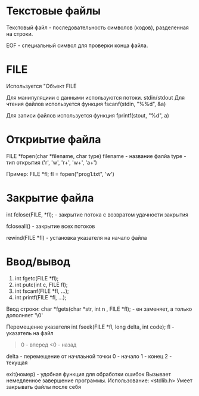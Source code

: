 # Текстовые файлы

Текстовый файл - последовательность символов (кодов), разделенная на строки.

EOF - специальный символ для проверки конца файла.

# FILE
Используется "Объект FILE   

Для манипуляциии с данными используются потоки.
stdin/stdout
Для чтения файлов используется функция fscanf(stdin, "%%d", &a)


Для записи файлов используется функция fprintf(stout, "%d", a)

# Откриытие файла
FILE *fopen(char *filename, char type)
filename - название фалйа
type - тип открытия ('r', 'w', 'r+', 'w+', 'a+')

Пример:
FILE *fl;
fl = fopen("prog1.txt", 'w')

# Закрытие файла
int fclose(FILE, *fl); - закрытие потока с возвратом удачности закрытия

fcloseall() - закрытие всех потоков

rewind(FILE *fl) - установка указателя на начало файла

# Ввод/вывод
1. int fgetc(FILE *fl);
2. int putc(int c, FILE fl);
3. int fscanf(FILE *fl, ...);
4. int printf(FILE *fl, ...);

Ввод строки:
char *fgets(char *str, int n , FILE *fl); - ен заменяет, а только дополняет '\0'

Перемещение указателя
int fseek(FILE *fl, long delta, int code);
fl - указатель на файл
>0 - вперед
<0 - назад

delta - перемещение от начлаьной точки
0 -  начало
1 - конец 
2 - текущая

exit(номер) - удобная функция для обработки ошибок
Вызывает немедленное завершение программы.
Использование: <stdlib.h>
Умеет закрывать файлы после себя  